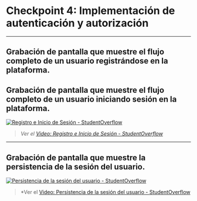 # Checkpoint 4: Implementación de autenticación y autorización

---

## Grabación de pantalla que muestre el flujo completo de un usuario registrándose en la plataforma.
## Grabación de pantalla que muestre el flujo completo de un usuario iniciando sesión en la plataforma.

[![Registro e Inicio de Sesión  -  StudentOverflow](https://img.youtube.com/vi/BJj1dYDBl7w/hqdefault.jpg )](https://youtu.be/BJj1dYDBl7w )
> *Ver el [Video: Registro e Inicio de Sesión  -  StudentOverflow](https://youtu.be/BJj1dYDBl7w)*

---

## Grabación de pantalla que muestre la persistencia de la sesión del usuario.

[![Persistencia de la sesión del usuario - StudentOverflow](https://img.youtube.com/vi/iQpddi7q6Y4/hqdefault.jpg )](https://youtu.be/iQpddi7q6Y4 )
> *Ver el [Video: Persistencia de la sesión del usuario - StudentOverflow](https://youtu.be/iQpddi7q6Y4)
